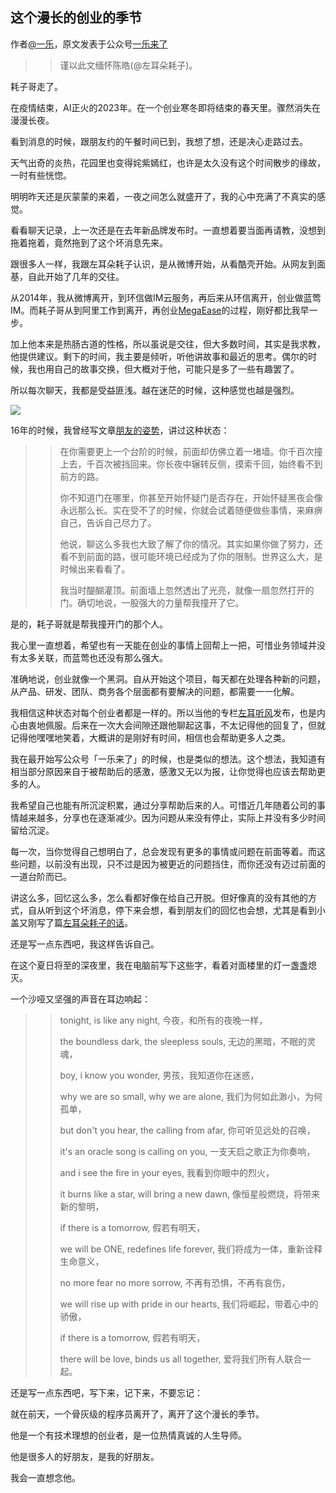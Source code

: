 ## 这个漫长的创业的季节

作者[@一乐](https://www.weibo.com/iyile)，原文发表于公众号[一乐来了](https://mp.weixin.qq.com/s/hr9frcFLtkIPGUro9DSkwA)

>> 谨以此文缅怀陈皓(@左耳朵耗子)。

耗子哥走了。

在疫情结束，AI正火的2023年。在一个创业寒冬即将结束的春天里。骤然消失在漫漫长夜。

看到消息的时候，跟朋友约的午餐时间已到，我想了想，还是决心走路过去。

天气出奇的炎热，花园里也变得姹紫嫣红，也许是太久没有这个时间散步的缘故，一时有些恍惚。

明明昨天还是灰蒙蒙的来着，一夜之间怎么就盛开了，我的心中充满了不真实的感觉。

看看聊天记录，上一次还是在去年新品牌发布时。一直想着要当面再请教，没想到拖着拖着，竟然拖到了这个坏消息先来。

跟很多人一样，我跟左耳朵耗子认识，是从微博开始，从看酷壳开始。从网友到面基，自此开始了几年的交往。

从2014年，我从微博离开，到环信做IM云服务，再后来从环信离开，创业做蓝莺IM。而耗子哥从到阿里工作到离开，再创业[MegaEase](https://megaease.com/zh/)的过程，刚好都比我早一步。

加上他本来是热肠古道的性格，所以虽说是交往，但大多数时间，其实是我求教，他提供建议。剩下的时间，我主要是倾听，听他讲故事和最近的思考。偶尔的时候，我也用自己的故事交换，但大概对于他，可能只是多了一些有趣罢了。

所以每次聊天，我都是受益匪浅。越在迷茫的时候，这种感觉也越是强烈。

![](https://files.mdnice.com/user/39056/5ad640e3-c1ca-4ae0-86f2-852b53b89a5d.jpg)

16年的时候，我曾经写文章[朋友的姿势](https://mp.weixin.qq.com/s/T-0PZRE-9HIYsnubWXct8w)，讲过这种状态：

>> 在你需要更上一个台阶的时候，前面却仿佛立着一堵墙。你千百次撞上去，千百次被挡回来。你长夜中辗转反侧，摸索千回，始终看不到前方的路。
>>
>> 你不知道门在哪里，你甚至开始怀疑门是否存在，开始怀疑黑夜会像永远那么长。实在受不了的时候，你就会试着随便做些事情，来麻痹自己，告诉自己尽力了。
>>
>> 他说，聊这么多我也大致了解了你的情况。其实如果你做了努力，还看不到前面的路，很可能环境已经成为了你的限制。世界这么大，是时候出来看看了。
>>
>> 我当时醍醐灌顶。前面墙上忽然透出了光亮，就像一扇忽然打开的门。确切地说，一股强大的力量帮我撞开了它。

是的，耗子哥就是帮我撞开门的那个人。

我心里一直想着，希望也有一天能在创业的事情上回帮上一把，可惜业务领域并没有太多关联，而蓝莺也还没有那么强大。

准确地说，创业就像一个黑洞。自从开始这个项目，每天都在处理各种新的问题，从产品、研发、团队、商务各个层面都有要解决的问题，都需要一一化解。

我相信这种状态对每个创业者都是一样的。所以当他的专栏[左耳听风](https://time.geekbang.com/column/intro/48)发布，也是内心由衷地佩服。后来在一次大会间隙还跟他聊起这事，不太记得他的回复了，但就记得他嘿嘿地笑着，大概讲的是刚好有时间，相信也会帮助更多人之类。

我在最开始写公众号「一乐来了」的时候，也是类似的想法。这个想法，我知道有相当部分原因来自于被帮助后的感激，感激又无以为报，让你觉得也应该去帮助更多的人。

我希望自己也能有所沉淀积累，通过分享帮助后来的人。可惜近几年随着公司的事情越来越多，分享也在逐渐减少。因为问题从来没有停止，实际上并没有多少时间留给沉淀。

每一次，当你觉得自己想明白了，总会发现有更多的事情或问题在前面等着。而这些问题，以前没有出现，只不过是因为被更近的问题挡住，而你还没有迈过前面的一道台阶而已。

讲这么多，回忆这么多，怎么看都好像在给自己开脱。但好像真的没有其他的方式，自从听到这个坏消息，停下来会想，看到朋友们的回忆也会想，尤其是看到小盖又刚写了篇[左耳朵耗子的话](https://mp.weixin.qq.com/s/bOnW8gDJ-dXp4KbAjhDw9A)。

还是写一点东西吧，我这样告诉自己。

在这个夏日将至的深夜里，我在电脑前写下这些字，看着对面楼里的灯一盏盏熄灭。

一个沙哑又坚强的声音在耳边响起：

>> tonight, is like any night, 
>> 今夜，和所有的夜晚一样，
>> 
>> the boundless dark, the sleepless souls, 
>> 无边的黑暗，不眠的灵魂，
>> 
>> boy, i know you wonder, 
>> 男孩，我知道你在迷惑，
>>
>> why we are so small, why we are alone, 
>> 我们为何如此渺小，为何孤单，
>> 
>> but don't you hear, the calling from afar, 
>> 你可听见远处的召唤，
>>
>> it's an oracle song is calling on you, 
>> 一支天启之歌正为你奏响，
>>
>> and i see the fire in your eyes, 
>> 我看到你眼中的烈火，
>>
>> it burns like a star, will bring a new dawn, 
>> 像恒星般燃烧，将带来新的黎明，
>> 
>> if there is a tomorrow, 
>> 假若有明天，
>> 
>> we will be ONE, redefines life forever, 
>> 我们将成为一体，重新诠释生命意义，
>>
>> no more fear no more sorrow, 
>> 不再有恐惧，不再有哀伤，
>>
>> we will rise up with pride in our hearts, 
>> 我们将崛起，带着心中的骄傲，
>>
>> if there is a tomorrow, 
>> 假若有明天，
>>
>> there will be love, binds us all together, 
>> 爱将我们所有人联合一起。

还是写一点东西吧，写下来，记下来，不要忘记：

就在前天，一个骨灰级的程序员离开了，离开了这个漫长的季节。

他是一个有技术理想的创业者，是一位热情真诚的人生导师。

他是很多人的好朋友，是我的好朋友。

我会一直想念他。
